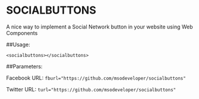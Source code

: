 # SOCIALBUTTONS

A nice way to implement a Social Network button in your website using Web Components

##Usage:

	<socialbuttons></socialbuttons>

##Parameters:

Facebook URL: `fburl="https://github.com/msodeveloper/socialbuttons"`

Twitter URL: `turl="https://github.com/msodeveloper/socialbuttons"`